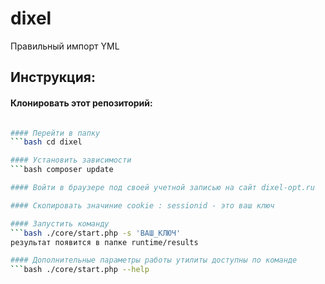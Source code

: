 # dixel
Правильный импорт YML

## Инструкция:
#### Клонировать этот репозиторий: 
```bash git clone https://github.com/sazik-rzn/dixel.git

#### Перейти в папку
```bash cd dixel

#### Установить зависимости
```bash composer update

#### Войти в браузере под своей учетной записью на сайт dixel-opt.ru

#### Скопировать значиние cookie : sessionid - это ваш ключ

#### Запустить команду
```bash ./core/start.php -s 'ВАШ_КЛЮЧ'
результат появится в папке runtime/results

#### Дополнительные параметры работы утилиты доступны по команде
```bash ./core/start.php --help
